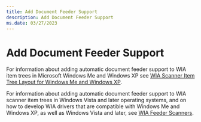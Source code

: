 ```yaml
---
title: Add Document Feeder Support
description: Add Document Feeder Support
ms.date: 03/27/2023
---
```


# Add Document Feeder Support

For information about adding automatic document feeder support to WIA item trees in Microsoft Windows Me and Windows XP see [WIA Scanner Item Tree Layout for Windows Me and Windows XP](wia-scanner-item-tree-layout-for-windows-me-and-windows-xp.md).

For information about adding automatic document feeder support to WIA scanner item trees in Windows Vista and later operating systems, and on how to develop WIA drivers that are compatible with Windows Me and Windows XP, as well as Windows Vista and later, see [WIA Feeder Scanners](wia-feeder-scanners.md).
